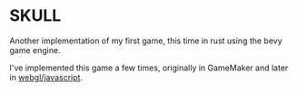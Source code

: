 # SKULL
Another implementation of my first game, this time in rust using the bevy game engine.

I've implemented this game a few times, originally in GameMaker and later in [webgl/javascript](https://fryeb.github.io/SKULL/).
